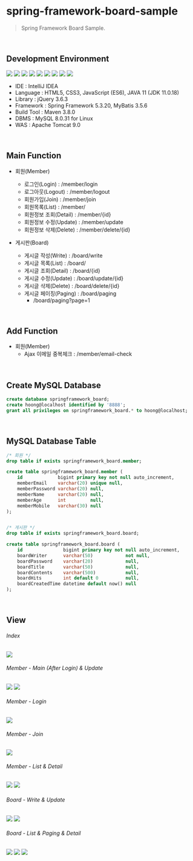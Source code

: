# spring-framework-board-sample
> Spring Framework Board Sample.

<br>

## Development Environment
<div style="display: inline-block">
    <img src="https://img.shields.io/badge/IntelliJ%20IDEA-000000?style=flat&logo=IntelliJIDEA&logoColor=white" />
    <img src="https://img.shields.io/badge/HTML-E34F26?style=flat&logo=HTML5&logoColor=white" />
    <img src="https://img.shields.io/badge/CSS-1572B6?style=flat&logo=CSS3&logoColor=white" />
    <img src="https://img.shields.io/badge/JavaScript-F7DF1E?style=flat&logo=JavaScript&logoColor=white" />
    <img src="https://img.shields.io/badge/jQuery-0769AD?style=flat&logo=jQuery&logoColor=white" />
    <img src="https://img.shields.io/badge/Java-007396?style=flat&logo=coffeescript&logoColor=white" />
    <img src="https://img.shields.io/badge/Spring-6DB33F?style=flat&logo=Spring&logoColor=white" />
    <img src="https://img.shields.io/badge/Gradle-02303A?style=flat&logo=Gradle&logoColor=white" />
    <img src="https://img.shields.io/badge/MySQL-4479A1?style=flat&logo=MySQL&logoColor=white" />
</div>

<br>

- IDE : IntelliJ IDEA
- Language : HTML5, CSS3, JavaScript (ES6), JAVA 11 (JDK 11.0.18)
- Library : jQuery 3.6.3
- Framework : Spring Framework 5.3.20, MyBatis 3.5.6
- Build Tool : Maven 3.8.0
- DBMS : MySQL 8.0.31 for Linux
- WAS : Apache Tomcat 9.0

<br>

## Main Function
- 회원(Member)
    - 로그인(Login) : /member/login
    - 로그아웃(Logout) : /member/logout
    - 회원가입(Join) : /member/join
    - 회원목록(List) : /member/
    - 회원정보 조회(Detail) : /member/{id}
    - 회원정보 수정(Update) : /member/update
    - 회원정보 삭제(Delete) : /member/delete/{id}

- 게시판(Board)
    - 게시글 작성(Write) : /board/write
    - 게시글 목록(List) : /board/
    - 게시글 조회(Detail) : /board/{id}
    - 게시글 수정(Update) : /board/update/{id}
    - 게시글 삭제(Delete) : /board/delete/{id}
    - 게시글 페이징(Paging) : /board/paging
        - /board/paging?page=1

<br>

## Add Function
- 회원(Member)
    - Ajax 이메일 중복체크 : /member/email-check

<br>

## Create MySQL Database
```SQL
create database springframework_board;
create hoong@localhost identified by '8888';
grant all privileges on springframework_board.* to hoong@localhost;
```

<br>

## MySQL Database Table
```SQL
/* 회원 */
drop table if exists springframework_board.member;

create table springframework_board.member (
    id             bigint primary key not null auto_increment,
    memberEmail    varchar(20) unique null,
    memberPassword varchar(20) null,
    memberName     varchar(20) null,
    memberAge      int         null,
    memberMobile   varchar(30) null
);


/* 게시판 */
drop table if exists springframework_board.board;

create table springframework_board.board (
    id               bigint primary key not null auto_increment,
    boardWriter      varchar(50)            not null,
    boardPassword    varchar(20)            null,
    boardTitle       varchar(50)            null,
    boardContents    varchar(500)           null,
    boardHits        int default 0          null,
    boardCreatedTime datetime default now() null
);
```

<br>

## View
###### Index
<kbd><img src="image/page/img_page_index.png" /></kbd>

###### Member - Main (After Login) & Update
<kbd><img src="image/page/img_page_main.png" /></kbd>
<kbd><img src="image/page/member/img_page_member_update.png" /></kbd>

###### Member - Login
<kbd><img src="image/page/member/img_page_member_login.png" /></kbd>

###### Member - Join
<kbd><img src="image/page/member/img_page_member_join.png" /></kbd>

###### Member - List & Detail
<kbd><img src="image/page/member/img_page_member_list.png" /></kbd>
<kbd><img src="image/page/member/img_page_member_detail.png" /></kbd>

###### Board - Write & Update
<kbd><img src="image/page/board/img_page_board_write.png" /></kbd>
<kbd><img src="image/page/board/img_page_board_update.png" /></kbd>

###### Board - List & Paging & Detail
<kbd><img src="image/page/board/img_page_board_list.png" /></kbd>
<kbd><img src="image/page/board/img_page_board_paging.png" /></kbd>
<kbd><img src="image/page/board/img_page_board_detail.png" /></kbd>
